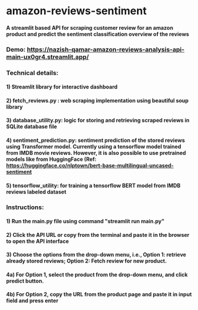 # amazon-reviews-sentiment
#### A streamlit based API for scraping customer review for an amazon product and predict the sentiment classification overview of the reviews

### Demo: https://nazish-qamar-amazon-reviews-analysis-api-main-ux0gr4.streamlit.app/
### Technical details:
#### 1) Streamlit library for interactive dashboard
#### 2) fetch_reviews.py : web scraping implementation using beautiful soup library
#### 3) database_utility.py: logic for storing and retrieving scraped reviews in SQLite database file
#### 4) sentiment_prediction.py: sentiment prediction of the stored reviews using Transformer model. Currently using a tensorflow model trained from IMDB movie reviews. However, it is also possible to use pretrained models like from HuggingFace (Ref: https://huggingface.co/nlptown/bert-base-multilingual-uncased-sentiment
#### 5) tensorflow_utility: for training a tensorflow BERT model from IMDB reviews labeled dataset

### Instructions:
#### 1) Run the main.py file using command "streamlit run main.py"
#### 2) Click the API URL or copy from the terminal and paste it in the browser to open the API interface
#### 3) Choose the options from the drop-down menu, i.e., Option 1: retrieve already stored reviews; Option 2: Fetch review for new product.
#### 4a) For Option 1, select the product from the drop-down menu, and click predict button.
#### 4b) For Option 2, copy the URL from the product page and paste it in input field and press enter
